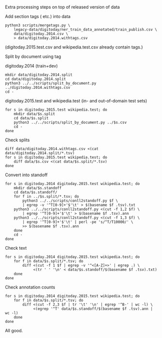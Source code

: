 Extra processing steps on top of released version of data

Add section tags (<HEADLINE> etc.) into data

```
python3 scripts/mergetags.py \
    legacy-data/digitoday/ner_train_data_annotated/train_publish.csv \
    data/digitoday.2014.csv \
    > data/digitoday.2014.withtags.csv
```

(digitoday.2015.test.csv and wikipedia.test.csv already contain
<HEADLINE> tags.)

Split by document using <HEADLINE> tag

digitoday.2014 (train+dev)

```
mkdir data/digitoday.2014.split
cd data/digitoday.2014.split
python3 ../../scripts/split_by_document.py ../digitoday.2014.withtags.csv 
cd -
```

digitoday.2015.test and wikipedia.test (in- and out-of-domain test sets)

```
for s in digitoday.2015.test wikipedia.test; do
    mkdir data/$s.split
    cd data/$s.split
    python3 ../../scripts/split_by_document.py ../$s.csv 
    cd -
done
```

Check splits

```
diff data/digitoday.2014.withtags.csv <(cat data/digitoday.2014.split/*.tsv)
for s in digitoday.2015.test wikipedia.test; do
    diff data/$s.csv <(cat data/$s.split/*.tsv)
done
```

Convert into standoff

```
for s in digitoday.2014 digitoday.2015.test wikipedia.test; do
    mkdir data/$s.standoff
    cd data/$s.standoff/
    for f in ../$s.split/*.tsv; do
        python3 ../../scripts/conll2standoff.py $f \
	    | egrep -v '^T[0-9]+'$'\t' > $(basename $f .tsv).txt
	python3 ../../scripts/conll2standoff.py <(cut -f 1,2 $f) \
	    | egrep '^T[0-9]+'$'\t' > $(basename $f .tsv).ann
	python3 ../../scripts/conll2standoff.py <(cut -f 1,3 $f) \
	    | egrep '^T[0-9]+'$'\t' | perl -pe 's/^T/T10000/' \
	    >> $(basename $f .tsv).ann
    done
    cd -
done
```

Check text

```
for s in digitoday.2014 digitoday.2015.test wikipedia.test; do
    for f in data/$s.split/*.tsv; do
        diff <(cut -f 1 $f | egrep -v '^<[A-Z]+>' | egrep .) \
             <(tr ' ' '\n' < data/$s.standoff/$(basename $f .tsv).txt)
    done
done
```

Check annotation counts

```
for s in digitoday.2014 digitoday.2015.test wikipedia.test; do
    for f in data/$s.split/*.tsv; do
        diff <(cut -f 2,3 $f | tr '\t' '\n' | egrep '^B-' | wc -l) \
             <(egrep '^T' data/$s.standoff/$(basename $f .tsv).ann | wc -l)
    done
done
```

All good.
